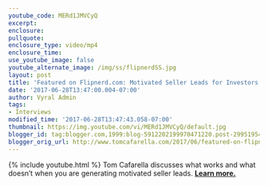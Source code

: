 ```yaml
---
youtube_code: MERd1JMVCyQ
excerpt:
enclosure:
pullquote:
enclosure_type: video/mp4
enclosure_time:
use_youtube_image: false
youtube_alternate_image: /img/ss/flipnerdSS.jpg
layout: post
title: 'Featured on Flipnerd.com: Motivated Seller Leads for Investors'
date: '2017-06-28T13:47:00.004-07:00'
author: Vyral Admin
tags:
- Interviews
modified_time: '2017-06-28T13:47:43.058-07:00'
thumbnail: https://img.youtube.com/vi/MERd1JMVCyQ/default.jpg
blogger_id: tag:blogger.com,1999:blog-5912202199970471220.post-2995195441971327200
blogger_orig_url: http://www.tomcafarella.com/2017/06/featured-on-flipnerdcom-motivated.html
---
```

{% include youtube.html %}
Tom Cafarella discusses what works and what doesn’t when you are generating motivated seller leads. **[Learn more.](https://flipnerd.com/show/motivated-seller-leads-investors/)**
